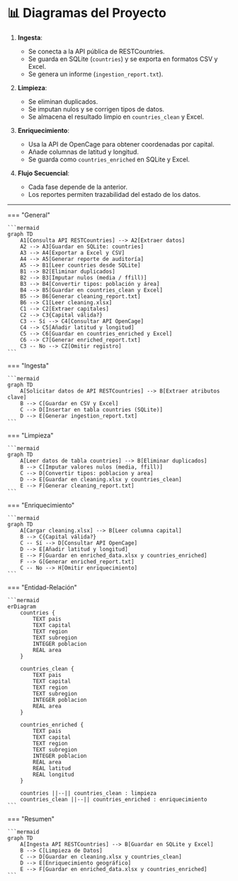 # 📊 Diagramas del Proyecto

1. **Ingesta**:
   - Se conecta a la API pública de RESTCountries.
   - Se guarda en SQLite (`countries`) y se exporta en formatos CSV y Excel.
   - Se genera un informe (`ingestion_report.txt`).

2. **Limpieza**:
   - Se eliminan duplicados.
   - Se imputan nulos y se corrigen tipos de datos.
   - Se almacena el resultado limpio en `countries_clean` y Excel.

3. **Enriquecimiento**:
   - Usa la API de OpenCage para obtener coordenadas por capital.
   - Añade columnas de latitud y longitud.
   - Se guarda como `countries_enriched` en SQLite y Excel.

4. **Flujo Secuencial**:
   - Cada fase depende de la anterior.
   - Los reportes permiten trazabilidad del estado de los datos.

---

=== "General"

    ```mermaid
    graph TD
        A1[Consulta API RESTCountries] --> A2[Extraer datos]
        A2 --> A3[Guardar en SQLite: countries]
        A3 --> A4[Exportar a Excel y CSV]
        A4 --> A5[Generar reporte de auditoría]
        A5 --> B1[Leer countries desde SQLite]
        B1 --> B2[Eliminar duplicados]
        B2 --> B3[Imputar nulos (media / ffill)]
        B3 --> B4[Convertir tipos: población y área]
        B4 --> B5[Guardar en countries_clean y Excel]
        B5 --> B6[Generar cleaning_report.txt]
        B6 --> C1[Leer cleaning.xlsx]
        C1 --> C2[Extraer capitales]
        C2 --> C3{Capital válida?}
        C3 -- Sí --> C4[Consultar API OpenCage]
        C4 --> C5[Añadir latitud y longitud]
        C5 --> C6[Guardar en countries_enriched y Excel]
        C6 --> C7[Generar enriched_report.txt]
        C3 -- No --> CZ[Omitir registro]
    ```

=== "Ingesta"

    ```mermaid
    graph TD
        A[Solicitar datos de API RESTCountries] --> B[Extraer atributos clave]
        B --> C[Guardar en CSV y Excel]
        C --> D[Insertar en tabla countries (SQLite)]
        D --> E[Generar ingestion_report.txt]
    ```

=== "Limpieza"

    ```mermaid
    graph TD
        A[Leer datos de tabla countries] --> B[Eliminar duplicados]
        B --> C[Imputar valores nulos (media, ffill)]
        C --> D[Convertir tipos: poblacion y area]
        D --> E[Guardar en cleaning.xlsx y countries_clean]
        E --> F[Generar cleaning_report.txt]
    ```

=== "Enriquecimiento"

    ```mermaid
    graph TD
        A[Cargar cleaning.xlsx] --> B[Leer columna capital]
        B --> C{Capital válida?}
        C -- Sí --> D[Consultar API OpenCage]
        D --> E[Añadir latitud y longitud]
        E --> F[Guardar en enriched_data.xlsx y countries_enriched]
        F --> G[Generar enriched_report.txt]
        C -- No --> H[Omitir enriquecimiento]
    ```

=== "Entidad-Relación"

    ```mermaid
    erDiagram
        countries {
            TEXT pais
            TEXT capital
            TEXT region
            TEXT subregion
            INTEGER poblacion
            REAL area
        }

        countries_clean {
            TEXT pais
            TEXT capital
            TEXT region
            TEXT subregion
            INTEGER poblacion
            REAL area
        }

        countries_enriched {
            TEXT pais
            TEXT capital
            TEXT region
            TEXT subregion
            INTEGER poblacion
            REAL area
            REAL latitud
            REAL longitud
        }

        countries ||--|| countries_clean : limpieza
        countries_clean ||--|| countries_enriched : enriquecimiento
    ```

=== "Resumen"

    ```mermaid
    graph TD
        A[Ingesta API RESTCountries] --> B[Guardar en SQLite y Excel]
        B --> C[Limpieza de Datos]
        C --> D[Guardar en cleaning.xlsx y countries_clean]
        D --> E[Enriquecimiento geográfico]
        E --> F[Guardar en enriched_data.xlsx y countries_enriched]
    ```
